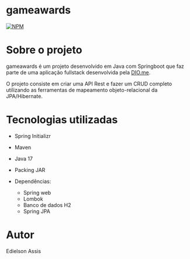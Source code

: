 # gameawards
[![NPM](https://img.shields.io/npm/l/react)](https://github.com/edielson-assis/gameawards/blob/main/LICENSE) 

# Sobre o projeto
gameawards é um projeto desenvolvido em Java com Springboot que faz parte de uma aplicação fullstack desenvolvida pela [DIO.me](https://www.youtube.com/watch?v=Ity0Aa_ytPM).

O projeto consiste em criar uma API Rest e fazer um CRUD completo utilizando as ferramentas de mapeamento objeto-relacional da JPA/Hibernate. 

# Tecnologias utilizadas

- Spring Initializr
- Maven
- Java 17
- Packing JAR
- Dependências:

  + Spring web
  + Lombok
  + Banco de dados H2
  + Spring JPA

# Autor
Edielson Assis
